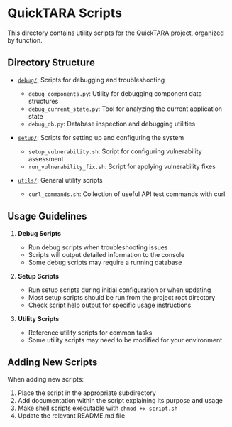 # QuickTARA Scripts

This directory contains utility scripts for the QuickTARA project, organized by function.

## Directory Structure

- [`debug/`](debug/): Scripts for debugging and troubleshooting
  - `debug_components.py`: Utility for debugging component data structures
  - `debug_current_state.py`: Tool for analyzing the current application state
  - `debug_db.py`: Database inspection and debugging utilities

- [`setup/`](setup/): Scripts for setting up and configuring the system
  - `setup_vulnerability.sh`: Script for configuring vulnerability assessment
  - `run_vulnerability_fix.sh`: Script for applying vulnerability fixes

- [`utils/`](utils/): General utility scripts
  - `curl_commands.sh`: Collection of useful API test commands with curl

## Usage Guidelines

1. **Debug Scripts**
   - Run debug scripts when troubleshooting issues
   - Scripts will output detailed information to the console
   - Some debug scripts may require a running database

2. **Setup Scripts**
   - Run setup scripts during initial configuration or when updating
   - Most setup scripts should be run from the project root directory
   - Check script help output for specific usage instructions

3. **Utility Scripts**
   - Reference utility scripts for common tasks
   - Some utility scripts may need to be modified for your environment

## Adding New Scripts

When adding new scripts:

1. Place the script in the appropriate subdirectory
2. Add documentation within the script explaining its purpose and usage
3. Make shell scripts executable with `chmod +x script.sh`
4. Update the relevant README.md file
